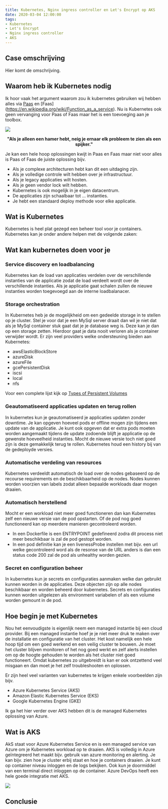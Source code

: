 ```yaml
---
title: Kubernetes, Nginx ingress controller en Let's Encrypt op AKS
date: 2020-03-04 12:00:00
tags:
- Kubernetes
- Let's Encrypt
- Nginx ingress controller
- AKS
---
```


Case omschrijving
---

Hier komt de omschrijving.

Waarom heb ik Kubernetes nodig
---

Ik hoor vaak het argument waarom zou ik kubernetes gebruiken wij hebben alles via [Paas](https://en.wikipedia.org/wiki/Platform_as_a_service) en [Faas]
(https://en.wikipedia.org/wiki/Function_as_a_service). Nu is Kubernetes ook geen vervanging voor Paas of Faas maar het is een toevoeging aan je toolbox. 

<img src="/images/kubernetes_hamer.jpeg" />

__<p style="text-align: center;">"Als je alleen een hamer hebt, neig je ernaar elk probleem te zien als een spijker."</p>__
Je kan een hele hoop oplossingen kwijt in Paas en Faas maar niet voor alles is Paas of Faas de juiste oplossing bijv.

- Als je complexe architecturen hebt kan dit een uitdaging zijn.
- Als je volledige controle wilt hebben over je infrastructuur.
- Als je legacy applicaties wilt hosten.
- Als je geen vendor lock wilt hebben.
- Kubernetes is ook mogelijk in je eigen datacentrum.
- De applicaties zijn schaalbaar tot ... instanties.
- Je hebt een standaard deploy methode voor elke applicatie.



Wat is Kubernetes
---

Kubernetes is heel plat gezegd een beheer tool voor je containers. Kubernetes kan je onder andere helpen met de volgende zaken:

## Wat kan kubernetes doen voor je

### Service discovery en loadbalancing

Kubernetes kan de load van applicaties verdelen over de verschillende instanties van de applicatie zodat de load verdeelt wordt over de verschillende instanties. Als je applicatie gaat schalen zullen de nieuwe instanties worden toegevoegd aan de interne loadbalanacer.

### Storage orchestration

In Kubernetes heb je de mogelijkheid om een gedeelde storage in te stellen op je cluster. Stel je voor dat je een MySql server draait dan wil je niet dat als je MySql container stuk gaat dat je je database weg is. Deze kan je dan op een storage zetten. Hierdoor gaat je data nooit verloren als je container verwijder wordt.
Er zijn veel providers welke ondersteuning bieden aan Kubernetes:
- awsElasticBlockStore
- azureDisk
- azureFile
- gcePersistentDisk
- iscsi
- local
- nfs

Voor een complete lijst kijk op [Types of Persistent Volumes](https://kubernetes.io/docs/concepts/storage/persistent-volumes/#types-of-persistent-volumes)

### Geautomatiseerd applicaties updaten en terug rollen

In kubernetes kun je geautomatiseerd je applicaties updaten zonder downtime. Je kan opgeven hoeveel pods er offline mogen zijn tijdens een update van de applicatie. Je kunt ook opgeven dat er extra pods moeten worden aangemaakt tijdens de update zodoende blijft je applicatie op de gewenste hoeveelheid instanties. 
Mocht de nieuwe versie toch niet goed zijn is deze gemakkelijk terug te rollen. Kubernetes houd een history bij van de gedeployde versies.

### Automatische verdeling van resources

Kubernetes verdeeldt automatisch de load over de nodes gebaseerd op de recourse requirements en de beschikbaarheid op de nodes. Nodes kunnen worden voorzien van labels zodat alleen bepaalde workloads daar mogen draaien.

### Automatisch herstellend

Mocht er een workload niet meer goed functioneren dan kan Kubernetes zelf een nieuwe versie van de pod opstarten. Of de pod nog goed functioneerd kan op meerdere manieren gecontroleerd worden.

- In een Dockerfile is een ENTRYPOINT gedefineerd zodra dit process niet meer beschikbaar is zal de pod gestopt worden.
- In een pod definitie kan je een livenessProbe instellen met bijv. een url welke gecontroleerd word als de resonse van de URL anders is dan een status code 200 zal de pod als unhealthy worden gezien.

### Secret en configuration beheer

In kubernetes kun je secrets en configuraties aanmaken welke dan gebruikt kunnen worden in de applicaties. Deze objecten zijn op alle nodes beschikbaar en worden beheerd door kubernetes. Secrets en configuraties kunnen worden uitgelezen als environment variabelen of als een volume worden gemount in de pod.


Hoe begin je met Kubernetes
---

Nou het eenvoudigste is eigenlijk neem een managed instantie bij een cloud provider. Bij een managed instantie hoef je je niet meer druk te maken over de installatie en configuratie van het cluster. Het kost namelijk een hele hoop tijd om een goed werkend en een veilig cluster te bouwen. Je moet het cluster blijven monitoren of het nog goed werkt en zelf alerts instellen om op de hoogte gehouden te worden als het cluster niet goed functioneert. Omdat kubernetes zo uitgebreidt is kan er ook ontzettend veel misgaan en dan moet je het zelf troubleshooten en oplossen.

Er zijn heel veel varianten van kubernetes te krijgen enkele voorbeelden zijn bijv.

- Azure Kubernetes Service (AKS)
- Amazon Elastic Kubernetes Service (EKS)
- Google Kubernetes Engine (GKE)

Ik ga het hier verder over AKS hebben dit is de managed Kubernetes oplossing van Azure.


Wat is AKS
---
AkS staat voor Azure Kubernetes Service en is een managed service van Azure om je Kubernetes workload op te draaien. AKS is volledig in Azure geïntegreerd het maakt bijv. gebruik van azure monitoring en alerting. Je kan bijv. zien hoe je cluster erbij staat en hoe je containers draaien. Je kunt op container niveau inloggen en de logs bekijken. Ook kun je doormiddel van een terminal direct inloggen op de container. Azure DevOps heeft een hele goede integratie met AKS. 

<img src="/images/Kubernetes_azure_monitor.png" />

Conclusie
---
